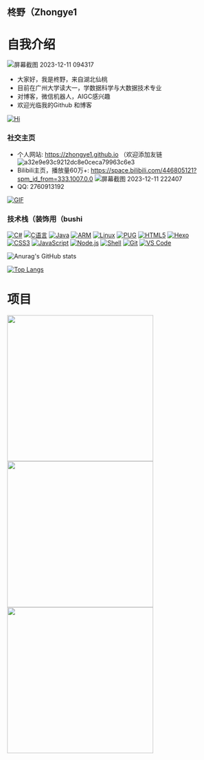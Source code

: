 ## 柊野（Zhongye1

# 自我介绍

![屏幕截图 2023-12-11 094317](https://picst.sunbangyan.cn/2023/12/11/e3a27f14b6c7d143174536d16a405fab.jpeg)

*   大家好，我是柊野，来自湖北仙桃
*   目前在广州大学读大一，学数据科学与大数据技术专业
*   对博客，微信机器人，AIGC感兴趣
*   欢迎光临我的Github 和博客
    
[![Hi](https://camo.githubusercontent.com/f4fe0fbdca9e7d8a0e554e9048dd0c7e6a85f579d4d075aaf3f6be3b292b2117/68747470733a2f2f656d6f6a69732e736c61636b6d6f6a69732e636f6d2f656d6f6a69732f696d616765732f313538383836363937332f383933342f68656c6c6f6b6974747964616e63652e6769663f31353838383636393733)](https://camo.githubusercontent.com/f4fe0fbdca9e7d8a0e554e9048dd0c7e6a85f579d4d075aaf3f6be3b292b2117/68747470733a2f2f656d6f6a69732e736c61636b6d6f6a69732e636f6d2f656d6f6a69732f696d616765732f313538383836363937332f383933342f68656c6c6f6b6974747964616e63652e6769663f31353838383636393733)

### 社交主页

* 个人网站:                   https://zhongye1.github.io （欢迎添加友链
  ![a32e9e93c9212dc8e0ceca79963c6e3](https://picdm.sunbangyan.cn/2023/12/11/a2bf1eceb6ddc925249038b81491d73e.jpeg)
* Bilibili主页，播放量60万+:   https://space.bilibili.com/446805121?spm_id_from=333.1007.0.0
  ![屏幕截图 2023-12-11 222407](https://picdm.sunbangyan.cn/2023/12/11/3cda8e97b8d3bfbad3bb9ed7092d2a8d.jpeg)
*  QQ:  2760913192

[![GIF](https://camo.githubusercontent.com/a9afb54ac43c2c0a41fea0dd2a731298db5a207d6a82c42afcc95106d5e43088/68747470733a2f2f7a34612e6e65742f696d616765732f323032332f30382f31342f707573682e77656270)](https://camo.githubusercontent.com/a9afb54ac43c2c0a41fea0dd2a731298db5a207d6a82c42afcc95106d5e43088/68747470733a2f2f7a34612e6e65742f696d616765732f323032332f30382f31342f707573682e77656270)

### 技术栈（装饰用（bushi

[![C#](https://camo.githubusercontent.com/96bf69667afb6fe92603b59eacb58732fe43f53f20d83748306c70932d37535a/68747470733a2f2f696d672e736869656c64732e696f2f62616467652f2d4325323053686172702d2532333233393132303f7374796c653d666c6174266c6f676f3d432532305368617270)](https://camo.githubusercontent.com/96bf69667afb6fe92603b59eacb58732fe43f53f20d83748306c70932d37535a/68747470733a2f2f696d672e736869656c64732e696f2f62616467652f2d4325323053686172702d2532333233393132303f7374796c653d666c6174266c6f676f3d432532305368617270) [![C语言](https://camo.githubusercontent.com/bce3bcf3829167ad69f3d8a89cd494b9ec0f09ff9cc18e41787c12161661e876/68747470733a2f2f696d672e736869656c64732e696f2f62616467652f2d432545382541462541442545382541382538302d2532333133633961653f7374796c653d666c6174266c6f676f3d43266c6f676f436f6c6f723d666666666666)](https://camo.githubusercontent.com/bce3bcf3829167ad69f3d8a89cd494b9ec0f09ff9cc18e41787c12161661e876/68747470733a2f2f696d672e736869656c64732e696f2f62616467652f2d432545382541462541442545382541382538302d2532333133633961653f7374796c653d666c6174266c6f676f3d43266c6f676f436f6c6f723d666666666666) [![Java](https://camo.githubusercontent.com/b355e34584afac5b984c37f32977ab5b9d9b23e3263a32dd0d6b79fe904bc0bc/68747470733a2f2f696d672e736869656c64732e696f2f62616467652f2d4a6176612d2532333937326663643f7374796c653d666c6174266c6f676f3d4f50454e4a444b)](https://camo.githubusercontent.com/b355e34584afac5b984c37f32977ab5b9d9b23e3263a32dd0d6b79fe904bc0bc/68747470733a2f2f696d672e736869656c64732e696f2f62616467652f2d4a6176612d2532333937326663643f7374796c653d666c6174266c6f676f3d4f50454e4a444b) [![ARM](https://camo.githubusercontent.com/f6e2ba4d50146fd82b9d9b46a2d00d95a37e0437b3487498ca348119ec2f5dce/68747470733a2f2f696d672e736869656c64732e696f2f62616467652f2d41524d2d2532336339653733353f7374796c653d666c6174266c6f676f3d41524d266c6f676f436f6c6f723d323432343234)](https://camo.githubusercontent.com/f6e2ba4d50146fd82b9d9b46a2d00d95a37e0437b3487498ca348119ec2f5dce/68747470733a2f2f696d672e736869656c64732e696f2f62616467652f2d41524d2d2532336339653733353f7374796c653d666c6174266c6f676f3d41524d266c6f676f436f6c6f723d323432343234) [![Linux](https://camo.githubusercontent.com/b27c946960e3f6166adc5c1137cd5dc2b916edb5a01de057997f7c0b07a727c7/68747470733a2f2f696d672e736869656c64732e696f2f62616467652f2d4c696e75782d2532336663633632343f7374796c653d666c6174266c6f676f3d4c696e7578266c6f676f436f6c6f723d323432343234)](https://camo.githubusercontent.com/b27c946960e3f6166adc5c1137cd5dc2b916edb5a01de057997f7c0b07a727c7/68747470733a2f2f696d672e736869656c64732e696f2f62616467652f2d4c696e75782d2532336663633632343f7374796c653d666c6174266c6f676f3d4c696e7578266c6f676f436f6c6f723d323432343234) [![PUG](https://camo.githubusercontent.com/aae58a9530147a830e7274b8b7a34a5bdcc5e90f8b2c35b2ea6ecf44fc19cf06/68747470733a2f2f696d672e736869656c64732e696f2f62616467652f2d5075672d2532336138363435343f7374796c653d666c6174266c6f676f3d505547266c6f676f436f6c6f723d666666666666)](https://camo.githubusercontent.com/aae58a9530147a830e7274b8b7a34a5bdcc5e90f8b2c35b2ea6ecf44fc19cf06/68747470733a2f2f696d672e736869656c64732e696f2f62616467652f2d5075672d2532336138363435343f7374796c653d666c6174266c6f676f3d505547266c6f676f436f6c6f723d666666666666) [![HTML5](https://camo.githubusercontent.com/840578cf29f0b635d66d058fd7df7c3ca01c74f5a881b492011ee44a39dae617/68747470733a2f2f696d672e736869656c64732e696f2f62616467652f2d48544d4c352d2532334533344332363f7374796c653d666c6174266c6f676f3d68746d6c35266c6f676f436f6c6f723d666666666666)](https://camo.githubusercontent.com/840578cf29f0b635d66d058fd7df7c3ca01c74f5a881b492011ee44a39dae617/68747470733a2f2f696d672e736869656c64732e696f2f62616467652f2d48544d4c352d2532334533344332363f7374796c653d666c6174266c6f676f3d68746d6c35266c6f676f436f6c6f723d666666666666) [![Hexo](https://camo.githubusercontent.com/2b78ea465e23f8d4667115c46c640d14c1b717ca4e3a4eb41abf0423296e16b6/68747470733a2f2f696d672e736869656c64732e696f2f62616467652f2d4865786f2d2532333065383363643f7374796c653d666c6174266c6f676f3d4865786f266c6f676f436f6c6f723d666666666666)](https://camo.githubusercontent.com/2b78ea465e23f8d4667115c46c640d14c1b717ca4e3a4eb41abf0423296e16b6/68747470733a2f2f696d672e736869656c64732e696f2f62616467652f2d4865786f2d2532333065383363643f7374796c653d666c6174266c6f676f3d4865786f266c6f676f436f6c6f723d666666666666)\
[![CSS3](https://camo.githubusercontent.com/cfbf2a080fc789329a3f14d3e0466a1834abf78c22a2b78cfa7a040ce9f5fe61/68747470733a2f2f696d672e736869656c64732e696f2f62616467652f2d435353332d2532333139374342453f7374796c653d666c6174266c6f676f3d63737333)](https://camo.githubusercontent.com/cfbf2a080fc789329a3f14d3e0466a1834abf78c22a2b78cfa7a040ce9f5fe61/68747470733a2f2f696d672e736869656c64732e696f2f62616467652f2d435353332d2532333139374342453f7374796c653d666c6174266c6f676f3d63737333) [![JavaScript](https://camo.githubusercontent.com/ecbbfefbcfa5edc9fc4d3c3088a323facda389a242c756625b9768842658d3bf/68747470733a2f2f696d672e736869656c64732e696f2f62616467652f2d4a6176615363726970742d2532334637444631433f7374796c653d666c6174266c6f676f3d6a617661736372697074266c6f676f436f6c6f723d303030303030266c6162656c436f6c6f723d25323345434438334526636f6c6f723d253233454344383345)](https://camo.githubusercontent.com/ecbbfefbcfa5edc9fc4d3c3088a323facda389a242c756625b9768842658d3bf/68747470733a2f2f696d672e736869656c64732e696f2f62616467652f2d4a6176615363726970742d2532334637444631433f7374796c653d666c6174266c6f676f3d6a617661736372697074266c6f676f436f6c6f723d303030303030266c6162656c436f6c6f723d25323345434438334526636f6c6f723d253233454344383345) [![Node.js](https://camo.githubusercontent.com/d4721fa4dc785e6fb51d22d9890dc0d2d7b85d41630f79e9456faa484b4cbbfd/68747470733a2f2f696d672e736869656c64732e696f2f62616467652f2d4e6f64652e6a732d2532333537393035303f7374796c653d666c6174266c6f676f3d6e6f64652e6a73266c6f676f436f6c6f723d666666666666)](https://camo.githubusercontent.com/d4721fa4dc785e6fb51d22d9890dc0d2d7b85d41630f79e9456faa484b4cbbfd/68747470733a2f2f696d672e736869656c64732e696f2f62616467652f2d4e6f64652e6a732d2532333537393035303f7374796c653d666c6174266c6f676f3d6e6f64652e6a73266c6f676f436f6c6f723d666666666666) [![Shell](https://camo.githubusercontent.com/dc08a4de3ca6f6b6010c3988296420ca9a26e55d27eb9f6100a4791313bf9472/68747470733a2f2f696d672e736869656c64732e696f2f62616467652f2d5368656c6c2d2532333839453035313f7374796c653d666c6174266c6f676f3d706f7765727368656c6c266c6f676f436f6c6f723d666666666666)](https://camo.githubusercontent.com/dc08a4de3ca6f6b6010c3988296420ca9a26e55d27eb9f6100a4791313bf9472/68747470733a2f2f696d672e736869656c64732e696f2f62616467652f2d5368656c6c2d2532333839453035313f7374796c653d666c6174266c6f676f3d706f7765727368656c6c266c6f676f436f6c6f723d666666666666) [![Git](https://camo.githubusercontent.com/a6149465405c44addbd32d0cef697f35f2827528f1bd72a0e6ab07277d3ba060/68747470733a2f2f696d672e736869656c64732e696f2f62616467652f2d4769742d2532334544354134373f7374796c653d666c6174266c6f676f3d676974266c6f676f436f6c6f723d253233666666666666)](https://camo.githubusercontent.com/a6149465405c44addbd32d0cef697f35f2827528f1bd72a0e6ab07277d3ba060/68747470733a2f2f696d672e736869656c64732e696f2f62616467652f2d4769742d2532334544354134373f7374796c653d666c6174266c6f676f3d676974266c6f676f436f6c6f723d253233666666666666) [![VS Code](https://camo.githubusercontent.com/25b5e2de14f6a2ee19ebf9e9d0fc6e0780e1567171cf99a48bf14b0212f29cef/68747470733a2f2f696d672e736869656c64732e696f2f62616467652f2d5653436f64652d2532333030363642383f7374796c653d666c6174266c6f676f3d76697375616c2d73747564696f2d636f6465)](https://camo.githubusercontent.com/25b5e2de14f6a2ee19ebf9e9d0fc6e0780e1567171cf99a48bf14b0212f29cef/68747470733a2f2f696d672e736869656c64732e696f2f62616467652f2d5653436f64652d2532333030363642383f7374796c653d666c6174266c6f676f3d76697375616c2d73747564696f2d636f6465)

![Anurag's GitHub stats](https://github-readme-stats.vercel.app/api?username=Zhongye1&count_private=true)

[![Top Langs](https://github-readme-stats.vercel.app/api/top-langs/?username=anuraghazra)](https://github.com/Zhongye1/Zhongye1.github.io)

# 项目

<img width="340px" src="https://github-readme-stats.vercel.app/api?username=Zhongye1&theme=vue-dark&count_private=true&show_icons=true">
<img width="340px" src="https://github-readme-stats.vercel.app/api/top-langs/?username=Zhongye1&theme=vue-dark&layout=compact">
<img width="340px" src="https://github-readme-stats.vercel.app/api/pin/?username=Zhongye1&repo=my-now-blog&theme=dark">
